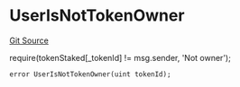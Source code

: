 # UserIsNotTokenOwner
[Git Source](https://github.com/FloorDAO/floor-v2/blob/537a38ba21fa97b6f7763cc3c1b0ee2a21e56857/src/contracts/staking/BoostStaking.sol)

require(tokenStaked[_tokenId] != msg.sender, 'Not owner');


```solidity
error UserIsNotTokenOwner(uint tokenId);
```

